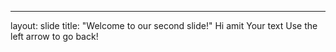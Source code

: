 ---
layout: slide
title: "Welcome to our second slide!"
Hi amit
Your text
Use the left arrow to go back!
